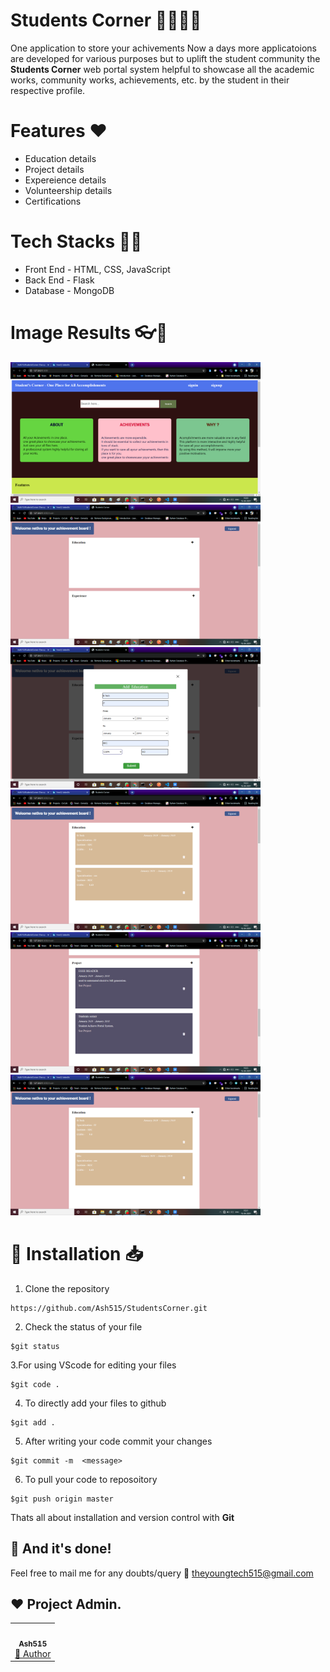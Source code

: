 # Students Corner 👩‍🎓👨‍🎓

One application to store your achivements
Now a days more applicatoions are developed for various purposes but to uplift the student community the **Students Corner** web portal system helpful to showcase all the academic works, community works, achievements, etc. by the student in their respective profile. 

# Features ❤
- Education details
- Project details
- Expereience details
- Volunteership details
- Certifications

# Tech Stacks 👨‍💻

- Front End - HTML, CSS, JavaScript 
- Back End  -  Flask
- Database  - MongoDB

# Image Results 👓🤩
<img src="Output Images/op1.png" width="400px">   <img src="Output Images/OP2.png" width="400px"> 
<img src="Output Images/OP3.png" width="400px">   <img src="Output Images/OP4.png" width="400px"> 
<img src="Output Images/OP5.png" width="400px">   <img src="Output Images/OP6.png" width="400px"> 

# 🚀&nbsp;Installation 📥 

1. Clone the repository 
```
https://github.com/Ash515/StudentsCorner.git
```
2. Check the status of your file 
```
$git status
```

3.For using VScode for editing your files 
```
$git code .
```
4. To directly add your files to github
```
$git add .
```
5. After writing your code commit your changes 
```
$git commit -m  <message>
```
6. To pull your code to reposoitory
```
$git push origin master
```
Thats all about installation and version control with **Git**

## :clap: And it's done!
Feel free to mail me for any doubts/query 
:email: theyoungtech515@gmail.com

## ❤️ Project Admin.
<table>
	<tr>
		<td align="center">
			<a href="https://github.com/Ash515"> <img src="https://avatars3.githubusercontent.com/u/53136674?v=4" width="100px" alt="" />
				<br /> <sub><b>Ash515</b></sub> </a>
			<br /> <a href="https://github.com/Ash515/StudentsCorner/commits?author=Ash515">
                👑 Author
            </a> 
		</td>
	</tr>
</table>


